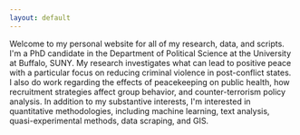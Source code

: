 ```yaml
---
layout: default
---
```


Welcome to my personal website for all of my research, data, and scripts. I'm a PhD candidate in the Department of Political Science at the University at Buffalo, SUNY. My research investigates what can lead to positive peace with a particular focus on reducing criminal violence in post-conflict states. I also do work regarding the effects of peacekeeping on public health, how recruitment strategies affect group behavior, and counter-terrorism policy analysis. In addition to my substantive interests, I'm interested in quantitative methodologies, including machine learning, text analysis, quasi-experimental methods, data scraping, and GIS.
